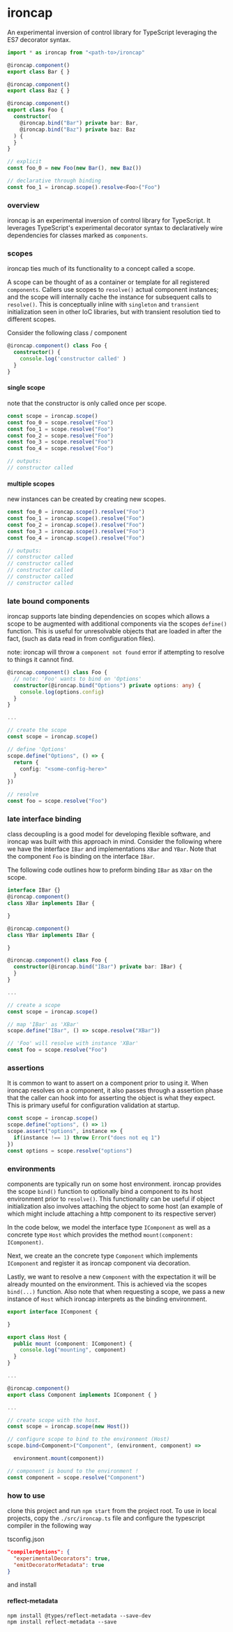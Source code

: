 # ironcap

An experimental inversion of control library for TypeScript leveraging the ES7 decorator syntax.

```typescript
import * as ironcap from "<path-to>/ironcap"

@ironcap.component() 
export class Bar { }

@ironcap.component() 
export class Baz { }

@ironcap.component() 
export class Foo {
  constructor( 
    @ironcap.bind("Bar") private bar: Bar,
    @ironcap.bind("Baz") private baz: Baz
  ) {
  }
}

// explicit
const foo_0 = new Foo(new Bar(), new Baz())

// declarative through binding
const foo_1 = ironcap.scope().resolve<Foo>("Foo")
```

### overview

ironcap is an experimental inversion of control library for TypeScript. It leverages TypeScript's experimental decorator syntax to declaratively wire dependencies for classes marked as ```components```.

### scopes

ironcap ties much of its functionality to a concept called a scope.

A scope can be thought of as a container or template for all registered ```components```. Callers use scopes to ```resolve()``` actual component instances; and the scope will internally cache the instance for subsequent calls to ```resolve()```. This is conceptually inline with ```singleton``` and ```transient``` initialization seen in other IoC libraries, but with transient resolution tied to different scopes.

Consider the following class / component

```typescript
@ironcap.component() class Foo { 
  constructor() { 
    console.log('constructor called' )
  }
}
```
#### single scope
note that the constructor is only called once per scope.
```typescript
const scope = ironcap.scope()
const foo_0 = scope.resolve("Foo")
const foo_1 = scope.resolve("Foo")
const foo_2 = scope.resolve("Foo")
const foo_3 = scope.resolve("Foo")
const foo_4 = scope.resolve("Foo")

// outputs: 
// constructor called
```
#### multiple scopes
new instances can be created by creating new scopes.
```typescript
const foo_0 = ironcap.scope().resolve("Foo")
const foo_1 = ironcap.scope().resolve("Foo")
const foo_2 = ironcap.scope().resolve("Foo")
const foo_3 = ironcap.scope().resolve("Foo")
const foo_4 = ironcap.scope().resolve("Foo")

// outputs: 
// constructor called
// constructor called
// constructor called
// constructor called
// constructor called
```

### late bound components
ironcap supports late binding dependencies on scopes which allows a scope to be augmented with additional components via the scopes ```define()``` function. This is useful for unresolvable objects that are loaded in after the fact, (such as data read in from configuration files).

note: ironcap will throw a ```component not found``` error if attempting to resolve to things it cannot find. 

```typescript
@ironcap.component() class Foo {
  // note: 'Foo' wants to bind on 'Options'
  constructor(@ironcap.bind("Options") private options: any) {
    console.log(options.config)
  }
}

...

// create the scope
const scope = ironcap.scope()

// define 'Options'
scope.define("Options", () => {
  return {
    config: "<some-config-here>"
  }
})

// resolve
const foo = scope.resolve("Foo")
```

### late interface binding
class decoupling is a good model for developing flexible software, and ironcap was built with this approach in mind. Consider the following where we have the interface ```IBar``` and implementations ```XBar``` and ```YBar```. Note that the component ```Foo``` is binding on the interface ```IBar```.

The following code outlines how to preform binding ```IBar``` as ```XBar``` on the scope.

```typescript
interface IBar {}
@ironcap.component() 
class XBar implements IBar {

}

@ironcap.component() 
class YBar implements IBar {

}

@ironcap.component() class Foo {
  constructor(@ironcap.bind("IBar") private bar: IBar) {
  }
}

...

// create a scope
const scope = ironcap.scope()

// map 'IBar' as 'XBar'
scope.define("IBar", () => scope.resolve("XBar"))

// 'Foo' will resolve with instance 'XBar'
const foo = scope.resolve("Foo")
```
### assertions
It is common to want to assert on a component prior to using it. When ironcap resolves on a component, it also passes through a assertion phase that the caller can hook into for asserting the object is what they expect. This is primary useful for configuration validation at startup.

```typescript
const scope = ironcap.scope()
scope.define("options", () => 1)
scope.assert("options", instance => {
  if(instance !== 1) throw Error("does not eq 1")
})
const options = scope.resolve("options")

```
### environments
components are typically run on some host environment. ironcap provides the scope  ```bind()``` function to optionally bind a component to its host environment prior to ```resolve()```. This functionality can be useful if object initialization also involves attaching the object to some host (an example of which might include attaching a http component to its respective server)

In the code below, we model the interface type ```IComponent``` as well as a concrete type ```Host``` which provides the method ```mount(component: IComponent)```.

Next, we create an the concrete type ```Component``` which implements ```IComponent``` and register it as ironcap component via decoration.

Lastly, we want to resolve a new ```Component``` with the expectation it will be already mounted on the environment. This is achieved via the scopes ```bind(...)``` function. Also note that when requesting a scope, we pass a new instance of ```Host``` which ironcap interprets as the binding environment.

```typescript
export interface IComponent { 

}

export class Host { 
  public mount (component: IComponent) {
    console.log("mounting", component)
  }
}

...

@ironcap.component() 
export class Component implements IComponent { }

...

// create scope with the host.
const scope = ironcap.scope(new Host())

// configure scope to bind to the environment (Host)
scope.bind<Component>("Component", (environment, component) => 

  environment.mount(component))

// component is bound to the environment !
const component = scope.resolve("Component")
```

### how to use

clone this project and run ```npm start``` from the project root. To use in local projects, copy the ```./src/ironcap.ts``` file and configure the typescript compiler in the following way

tsconfig.json
```json
"compilerOptions": {
  "experimentalDecorators": true,
  "emitDecoratorMetadata": true
}
```
and install


#### reflect-metadata
```
npm install @types/reflect-metadata --save-dev
npm install reflect-metadata --save
```